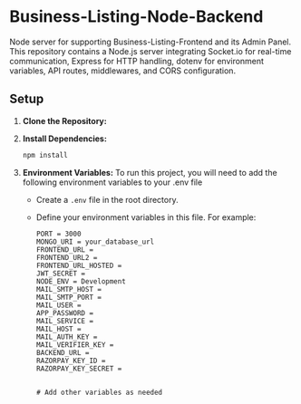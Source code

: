 # Business-Listing-Node-Backend

Node server for supporting Business-Listing-Frontend and its Admin Panel.
This repository contains a Node.js server integrating Socket.io for real-time communication, Express for HTTP handling, dotenv for environment variables, API routes, middlewares, and CORS configuration.

## Setup

1. **Clone the Repository:**

2. **Install Dependencies:**

   ```bash
   npm install
   ```

3. **Environment Variables:**
   To run this project, you will need to add the following environment variables to your .env file

   - Create a `.env` file in the root directory.
   - Define your environment variables in this file. For example:

     ```plaintext
     PORT = 3000
     MONGO_URI = your_database_url
     FRONTEND_URL =
     FRONTEND_URL2 =
     FRONTEND_URL_HOSTED =
     JWT_SECRET =
     NODE_ENV = Development
     MAIL_SMTP_HOST =
     MAIL_SMTP_PORT =
     MAIL_USER =
     APP_PASSWORD =
     MAIL_SERVICE =
     MAIL_HOST =
     MAIL_AUTH_KEY =
     MAIL_VERIFIER_KEY =
     BACKEND_URL =
     RAZORPAY_KEY_ID =
     RAZORPAY_KEY_SECRET =


     # Add other variables as needed
     ```
